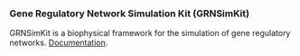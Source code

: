 ### Gene Regulatory Network Simulation Kit (GRNSimKit)
GRNSimKit is a biophysical framework for the simulation of gene regulatory networks.
[Documentation](https://varnerlab.github.io/GRNSimKit/).
